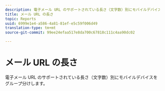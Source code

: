 ```yaml
---
description: 電子メール URL のサポートされている長さ（文字数）別にモバイルデバイスをグループ分けします。
title: メール URL の長さ
topic: Reports
uuid: 6999e1e4-a586-4a81-81ef-e5c59f006d49
translation-type: tm+mt
source-git-commit: 99ee24efaa517e8da700c67818c111c4aa90dc02

---
```



# メール URL の長さ

電子メール URL のサポートされている長さ（文字数）別にモバイルデバイスをグループ分けします。

